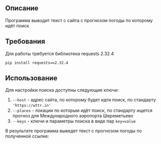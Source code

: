 ## Описание
Программа выводит текст с сайта с прогнозом погоды по которому идёт поиск
## Требования
Для работы требуется библиотека requests 2.32.4
```
pip install requests==2.32.4
```
## Использование
Для настройки поиска доступны следующие ключи:

1. `--host` - адрес сайта, по которому будет идти поиск, по стандарту `'https://wttr.in'`
2. `--places` - локации по которым идёт поиск, по стандарту ищется прогноз для Международного аэропорта Шереметьево
3. `--keys` - ключи и параметры поиска в виде пар `key=value`

В результате программа выведет текст с прогнозом погоды по полученной ссылке:


